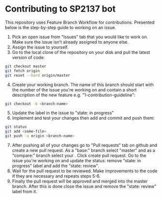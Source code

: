 # Contributing to SP2137 bot
This repository uses Feature Branch Workflow for contributions. Presented below is the step-by-step guide to working on an issue.
1. Pick an open issue from "Issues" tab that you would like to work on. Make sure the issue isn't already assigned to anyone else.
2. Assign the issue to yourself.
3. Go to the local clone of the repository on your disk and pull the latest version of code: 
```bash
git checkout master
git fetch origin
git reset --hard origin/master
```
4. Create your working branch. The name of this branch should start with the number of the issue you're working on and contain a short description of the new feature e.g. "1-contribution-guideline":
```bash
git checkout -b <branch-name>
```
5. Update the label in the issue to "state: in progress"
6. Implement and test your changes then add and commit and push them:
```bash
git status
git add <some-file>
git push -u origin <branch-name>
```
7. After pushing all of your changes go to "Pull requests" tab on github and create a new pull request. As a "base:" branch select "master" and as a "compare:" branch select your <branch-name>. Click create pull request. Go to the issue you're working on and update the status: remove "state: in progress" label and add the "state: review".
8. Wait for the pull request to be reviewed. Make improvements to the code if they are necessary and repeats steps 5-6.
9. Finally the pull request will be approved and merged into the master branch. After this is done close the issue and remove the "state: review" label from it.
